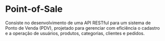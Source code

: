 # Point-of-Sale
Consiste no desenvolvimento de uma API RESTful para um sistema de Ponto de Venda (PDV), projetado para gerenciar com eficiência o cadastro e a operação de usuários, produtos, categorias, clientes e pedidos.
